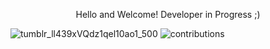 <p align="center">
Hello and Welcome!
Developer in Progress ;)
  
</p>

![tumblr_ll439xVQdz1qel10ao1_500](https://user-images.githubusercontent.com/114519705/205657464-b2a9a75b-c8ea-413a-8e5f-0b2a949dcab0.gif)
![contributions](https://user-images.githubusercontent.com/114519705/205657616-1efc7bb7-49a6-4901-85e5-bed5be39cede.svg)


<!---
Microwonk/Microwonk is a ✨ special ✨ repository because its `README.md` (this file) appears on your GitHub profile.
You can click the Preview link to take a look at your changes.
--->
